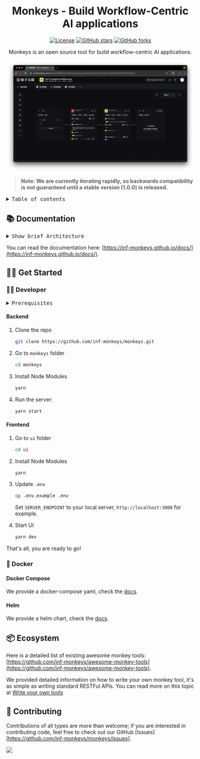 <div align="center">

# Monkeys - Build Workflow-Centric AI applications

[![License](https://img.shields.io/github/license/inf-monkeys/monkeys)](http://www.apache.org/licenses/LICENSE-2.0)
[![GitHub stars](https://img.shields.io/github/stars/inf-monkeys/monkeys?style=social&label=Star&maxAge=2592000)](https://GitHub.com/inf-monkeys/monkeys/stargazers/)
[![GitHub forks](https://img.shields.io/github/forks/inf-monkeys/monkeys?style=social&label=Fork&maxAge=2592000)](https://github.com/inf-monkeys/monkeys)

Monkeys is an open source tool for build workflow-centric AI applications.

![](./images/dashboard.png)


</div>

> **Note: We are currently iterating rapidly, so backwards compatibility is not guaranteed until a stable version (1.0.0) is released.**

<details>
<summary><kbd>Table of contents</kbd></summary>

#### TOC

- [📚 Documentation](#-documentation)
- [🏃‍♂️ Get Started](#️-get-started)
  - [👨‍💻 Developer](#-developer)
  - [🐳 Docker](#-docker)
- [📦 Ecosystem](#-ecosystem)
- [🤝 Contributing](#-contributing)

####
<br/>

</details>

## 📚 Documentation

<details>
<summary><kbd>Show brief Architecture</kbd></summary>

Monkeys Consists of the following key components:

- Monkeys Server: The main entrypoint
- [Conductor](https://github.com/inf-monkeys/conductor): A microservices orchestration engine.
- Tools: HTTP Service exposes standard RESTFul API that meet Monkeys standards, can be writen in any languages, deployed anywhere.

![](./images/architecture.png)

</details>

You can read the documentation here: [https://inf-monkeys.github.io/docs/](https://inf-monkeys.github.io/docs/).

## 🏃‍♂️ Get Started

### 👨‍💻 Developer

<details>
<summary><kbd>Prerequisites</kbd></summary>

- [Node 18](https://nodejs.org/en/download/current): This project requires node version at least 18.
- [yarn](https://yarnpkg.com/): We use yarn as the Node Package Manager.
- [Conductor](https://github.com/inf-monkeys/conductor)(Optional): Conductor is a workflow orchestration engine, we recommand use [Docker](https://www.docker.com/products/docker-desktop/) to run Conductor, with one command bellow:

  ```bash
  docker pull infmonkeys/conductor:1.0.0

  docker run -d --name conductor -p 8080:8080 -d infmonkeys/conductor:1.0.0
  ```

  You can verify whether conductor running corrctly by use the following command:

  ```bash
  curl http://localhost:8080/api
  ```

  If show something like this, it's working fine:

  ```
  {"timestamp":"2024-03-21T10:29:36.635+00:00","status":404,"error":"Not Found","path":"/api"}
  ```

  > If you do not install conductor, you won't be able to use the Workflow feature, but others still works fine.

- [Redis](https://redis.io/)(Optional): We use inmemory cache as default, for test purpose, you can just skip this.
- Postgres/MySQL(Optional): We use sqlite as default storage engine, for test purpose, you can just skip this.

<br/>

</details>

#### Backend

1. Clone the repo
   ```sh
   git clone https://github.com/inf-monkeys/monkeys.git
   ```
2. Go to `monkeys` folder

   ```sh
   cd monkeys
   ```

3. Install Node Modules
   ```sh
   yarn
   ```
4. Run the server:

   ```sh
   yarn start
   ```

#### Frontend 

1. Go to `ui` folder

   ```sh
   cd ui
   ```

2. Install Node Modules

   ```sh
   yarn
   ```

3. Update `.env`

   ```sh
   cp .env.example .env
   ```

   Set `SERVER_ENDPOINT` to your local server, `http://localhost:3000` for example.

4. Start UI

   ```sh
   yarn dev
   ```

That's all, you are ready to go!


### 🐳 Docker

#### Docker Compose

We provide a docker-compose yaml, check the [docs](./docker/README.md).

#### Helm

We provide a helm chart, check the [docs](https://inf-monkeys.github.io/docs/zh-cn/getting-started/helm/).


## 📦 Ecosystem

Here is a detailed list of existing awesome monkey tools: [https://github.com/inf-monkeys/awesome-monkey-tools](https://github.com/inf-monkeys/awesome-monkey-tools).

We provided detailed information on how to write your own monkey tool, it's as simple as writing standard RESTFul APIs. You can read more on this topic at [Write your own tools](https://inf-monkeys.github.io/docs/zh-cn/build-tools/introduction/)

## 🤝 Contributing

Contributions of all types are more than welcome; if you are interested in contributing code, feel free to check out our GitHub [Issues][https://github.com/inf-monkeys/monkeys/issues].

<a href="https://github.com/inf-monkeys/monkeys/graphs/contributors">
  <img src="https://contrib.rocks/image?repo=inf-monkeys/monkeys" />
</a>

